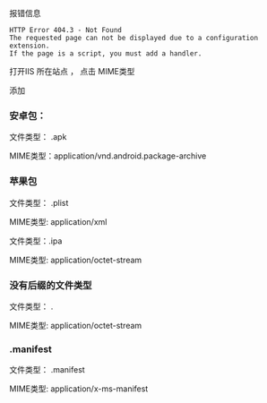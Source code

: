 报错信息
```
HTTP Error 404.3 - Not Found 
The requested page can not be displayed due to a configuration extension. 
If the page is a script, you must add a handler. 
```

打开IIS 所在站点 ， 点击  MIME类型

添加

### 安卓包：

文件类型： .apk

MIME类型：application/vnd.android.package-archive

### 苹果包


文件类型： .plist

MIME类型: application/xml


文件类型：.ipa

MIME类型: application/octet-stream
 
### 没有后缀的文件类型

文件类型： .

MIME类型: application/octet-stream

### .manifest

文件类型： .manifest

MIME类型: application/x-ms-manifest
